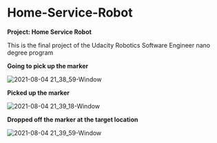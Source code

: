# Home-Service-Robot

**Project: Home Service Robot**

This is the final project of the Udacity Robotics Software Engineer nano degree program


**Going to pick up the marker**

![2021-08-04 21_38_59-Window](https://user-images.githubusercontent.com/23505408/128247327-9c255244-adcb-405f-8c64-b6bf2fdde258.png)

**Picked up the marker**

![2021-08-04 21_39_18-Window](https://user-images.githubusercontent.com/23505408/128247336-6f22998f-1c91-46b9-ae2b-c36d6b254b40.png)

**Dropped off the marker at the target location**

![2021-08-04 21_39_59-Window](https://user-images.githubusercontent.com/23505408/128247343-2808b34a-3d8d-41d1-b666-22da0e552093.png)
